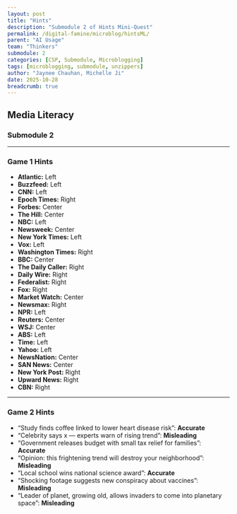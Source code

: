 ```yaml
---
layout: post
title: "Hints"
description: "Submodule 2 of Hints Mini-Quest"
permalink: /digital-famine/microblog/hintsML/
parent: "AI Usage"
team: "Thinkers"
submodule: 2
categories: [CSP, Submodule, Microblogging]
tags: [microblogging, submodule, unzippers]
author: "Jaynee Chauhan, Michelle Ji"
date: 2025-10-28
breadcrumb: true
---
```


## Media Literacy  
### Submodule 2

---

### Game 1 Hints

- **Atlantic:** Left  
- **Buzzfeed:** Left  
- **CNN:** Left  
- **Epoch Times:** Right  
- **Forbes:** Center  
- **The Hill:** Center  
- **NBC:** Left  
- **Newsweek:** Center  
- **New York Times:** Left  
- **Vox:** Left  
- **Washington Times:** Right  
- **BBC:** Center  
- **The Daily Caller:** Right  
- **Daily Wire:** Right  
- **Federalist:** Right  
- **Fox:** Right  
- **Market Watch:** Center  
- **Newsmax:** Right  
- **NPR:** Left  
- **Reuters:** Center  
- **WSJ:** Center  
- **ABS:** Left  
- **Time:** Left  
- **Yahoo:** Left  
- **NewsNation:** Center  
- **SAN News:** Center  
- **New York Post:** Right  
- **Upward News:** Right  
- **CBN:** Right  

---

### Game 2 Hints

- “Study finds coffee linked to lower heart disease risk”: **Accurate**  
- “Celebrity says x — experts warn of rising trend”: **Misleading**  
- “Government releases budget with small tax relief for families”: **Accurate**  
- “Opinion: this frightening trend will destroy your neighborhood”: **Misleading**  
- “Local school wins national science award”: **Accurate**  
- “Shocking footage suggests new conspiracy about vaccines”: **Misleading**  
- “Leader of planet, growing old, allows invaders to come into planetary space”: **Misleading**
